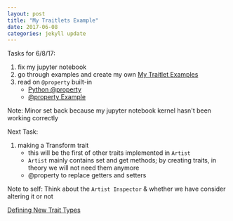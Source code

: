 ```yaml
---
layout: post
title: "My Traitlets Example"
date: 2017-06-08
categories: jekyll update
---
```


Tasks for 6/8/17:
1. fix my jupyter notebook
2. go through examples and create my own [My Traitlet Examples][myex]
3. read on `@property` built-in
    * [Python @property][pyprop]
    * [@property Example][prop]

Note: Minor set back because my jupyter notebook kernel hasn't been working correctly


Next Task:
1. making a Transform trait
    * this will be the first of other traits implemented in `Artist`
    * `Artist` mainly contains set and get methods; by creating traits, in theory we will
    not need them anymore
    * @property to replace getters and setters


Note to self: Think about the `Artist Inspector` & whether we have consider altering it or not

[Defining New Trait Types][dntt]

[dntt]:  https://traitlets.readthedocs.io/en/stable/defining_traits.html
[myex]: https://github.com/katierose1029/gsoc_work/blob/master/traitlet_testing/my-traitlet-example.ipynb
[pyprop]: https://www.programiz.com/python-programming/property
[prop]: http://localhost:8888/notebooks/traitlet_testing/property-tester.ipynb
